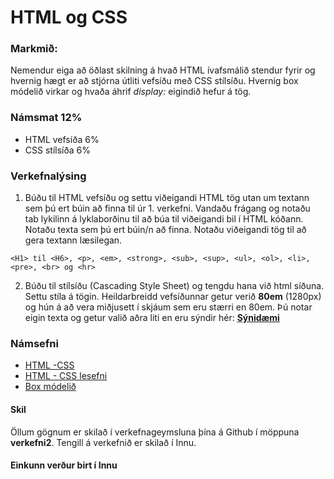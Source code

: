 # HTML og CSS

### Markmið:

Nemendur eiga að öðlast skilning á hvað HTML ívafsmálið stendur fyrir og hvernig hægt er að stjórna útliti vefsíðu með CSS stílsíðu. Hvernig box módelið virkar og hvaða áhrif _display:_ eigindið hefur á tög.

### Námsmat 12%

- HTML vefsíða 6% 
- CSS stílsíða 6%

### Verkefnalýsing

1. Búðu til HTML vefsíðu og settu viðeigandi HTML tög utan um textann sem þú ert búin að finna til úr 1. verkefni. Vandaðu frágang og notaðu tab lykilinn á lyklaborðinu til að búa til viðeigandi bil í HTML kóðann. Notaðu texta sem þú ert búin/n að finna. Notaðu viðeigandi tög til að gera textann læsilegan.

```
<H1> til <H6>, <p>, <em>, <strong>, <sub>, <sup>, <ul>, <ol>, <li>, <pre>, <br> og <hr> 
```
2. Búðu til stílsíðu (Cascading Style Sheet) og tengdu hana við html síðuna. Settu stíla á tögin.  Heildarbreidd vefsíðunnar getur verið **80em** (1280px) og hún á að vera miðjusett í skjáum sem eru stærri en 80em. Þú notar eigin texta og getur valið aðra liti en eru sýndir hér: [**Sýnidæmi**](https://vefgrunnur.github.io/synidaemi/verkefni-2/)

### Námsefni

* [HTML -CSS](Namsefni-2/README.md)
* [HTML - CSS lesefni](Namsefni-2/HTML-CSS/)
* [Box módelið](Namsefni-2/Box-model/)

#### Skil

Öllum gögnum er skilað í verkefnageymsluna þína á Github í möppuna **verkefni2**. Tengill á verkefnið er skilað í Innu.

#### Einkunn verður birt í Innu
